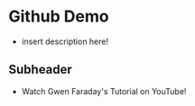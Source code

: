 # Github Demo

* insert description here!

## Subheader

* Watch Gwen Faraday's Tutorial on YouTube!